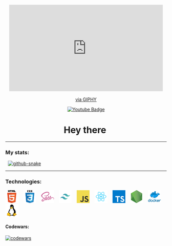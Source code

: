 <div id="header" align="center">
<iframe src="https://giphy.com/embed/xonOzxf2M8hNu" width="480" height="270" frameBorder="0" class="giphy-embed" allowFullScreen></iframe><p><a href="https://giphy.com/gifs/xonOzxf2M8hNu">via GIPHY</a></p>
  <div style="margin-bottom: 20px;" id="badges" align="center">
    <a href="https://t.me/saakhaaya">
      <img src="https://img.shields.io/badge/Telegram-30A3E6?style=for-the-badge&logo=telegram&logoColor=white" alt="Youtube Badge"/>
    </a>
  </div>
  <h1>  
    Hey there 
    <img src="https://media.giphy.com/media/v1.Y2lkPTc5MGI3NjExb3JpeHN1bDZldGcxbG10dHhzc3pyNmQ2YTh6YWh1ODE1bHBzOXA4cCZlcD12MV9pbnRlcm5hbF9naWZfYnlfaWQmY3Q9cw/FgVQueycEpfu78KRIl/giphy.gif" width="30px" alt=""/>
<!--     <img src="https://giphy.com/embed/FgVQueycEpfu78KRIl"width="30px" alt=""/> -->
  </h1>
</div>

---



### My stats:

<p align="justify">
<!--   <a href="https://github.com/ppweraq/ppweraq/">
    <picture height="150">
      <source media="(prefers-color-scheme: dark)" srcset="https://github-readme-stats.vercel.app/api?username=ppweraq&count_private=true&show_icons=true&custom_title=Github%20Status&theme=dark&border_color=000000&border_radius=10" />
      <source media="(prefers-color-scheme: light)" srcset="https://github-readme-stats.vercel.app/api?username=ppweraq&count_private=true&show_icons=true&custom_title=Github%20Status&border_radius=10" />
      <img alt="github-snake" src="https://github-readme-stats.vercel.app/api?username=ppweraq&count_private=true&show_icons=true&custom_title=Github%20Status&border_radius=10" />
    </picture>
  </a> -->
&nbsp;
   <a href="https://github.com/ppweraq/ppweraq/">
    <picture height="150">
      <source media="(prefers-color-scheme: dark)" srcset="https://github-readme-stats.vercel.app/api/top-langs/?username=ppweraq&layout=compact&langs_count=6&theme=dark&border_color=000000&border_radius=10" />
      <source media="(prefers-color-scheme: light)" srcset="https://github-readme-stats.vercel.app/api/top-langs/?username=ppweraq&layout=compact&langs_count=6&border_radius=10" />
      <img alt="github-snake" src="https://github-readme-stats.vercel.app/api/top-langs/?username=ppweraq&layout=compact&langs_count=6&border_radius=10" />
    </picture>
  </a>  
</p>

---

### Technologies:
<div>
  <img height="40" src="https://raw.githubusercontent.com/github/explore/80688e429a7d4ef2fca1e82350fe8e3517d3494d/topics/html/html.png" alt="">&nbsp;&nbsp;&nbsp;
  <img height="40" src="https://raw.githubusercontent.com/github/explore/80688e429a7d4ef2fca1e82350fe8e3517d3494d/topics/css/css.png" alt="">&nbsp;&nbsp;&nbsp;
  <img height="40" src="https://raw.githubusercontent.com/github/explore/80688e429a7d4ef2fca1e82350fe8e3517d3494d/topics/sass/sass.png" alt="">&nbsp;&nbsp;&nbsp;
  <!-- <img height="40" src="https://raw.githubusercontent.com/github/explore/80688e429a7d4ef2fca1e82350fe8e3517d3494d/topics/bootstrap/bootstrap.png" alt="">&nbsp;&nbsp;&nbsp; -->
  <img height="40" src="https://raw.githubusercontent.com/github/explore/80688e429a7d4ef2fca1e82350fe8e3517d3494d/topics/tailwind/tailwind.png" alt="">&nbsp;&nbsp;&nbsp;
  <img height="40" src="https://raw.githubusercontent.com/github/explore/80688e429a7d4ef2fca1e82350fe8e3517d3494d/topics/javascript/javascript.png" alt="">&nbsp;&nbsp;&nbsp;
  <img height="40" src="https://raw.githubusercontent.com/github/explore/80688e429a7d4ef2fca1e82350fe8e3517d3494d/topics/react/react.png" alt="">&nbsp;&nbsp;&nbsp;
  <!-- <img height="40" src="https://raw.githubusercontent.com/github/explore/80688e429a7d4ef2fca1e82350fe8e3517d3494d/topics/redux/redux.png" alt="">&nbsp;&nbsp;&nbsp; -->
  <img height="40" src="https://raw.githubusercontent.com/github/explore/80688e429a7d4ef2fca1e82350fe8e3517d3494d/topics/typescript/typescript.png" alt="">&nbsp;&nbsp;&nbsp;
  <img height="40" src="https://raw.githubusercontent.com/github/explore/80688e429a7d4ef2fca1e82350fe8e3517d3494d/topics/nodejs/nodejs.png" alt="">&nbsp;&nbsp;&nbsp;
  <img height="40" src="https://raw.githubusercontent.com/github/explore/80688e429a7d4ef2fca1e82350fe8e3517d3494d/topics/docker/docker.png" alt="">&nbsp;&nbsp;&nbsp;
<!--   <img height="40" src="https://raw.githubusercontent.com/github/explore/80688e429a7d4ef2fca1e82350fe8e3517d3494d/topics/webpack/webpack.png" alt="">&nbsp;&nbsp;&nbsp; -->
  <img height="40" src="https://raw.githubusercontent.com/github/explore/80688e429a7d4ef2fca1e82350fe8e3517d3494d/topics/linux/linux.png" alt="">&nbsp;&nbsp;&nbsp;

</div>

#### Codewars:
[![codewars](https://www.codewars.com/users/pppweraq/badges/large)](https://www.codewars.com/users/pppweraq)  

<!--
**ppweraq/ppweraq** is a ✨ _special_ ✨ repository because its `README.md` (this file) appears on your GitHub profile.

Here are some ideas to get you started:

- 🔭 I’m currently working on ...
- 🌱 I’m currently learning ...
- 👯 I’m looking to collaborate on ...
- 🤔 I’m looking for help with ...
- 💬 Ask me about ...
- 📫 How to reach me: ...
- 😄 Pronouns: ...
- ⚡ Fun fact: ...
-->
